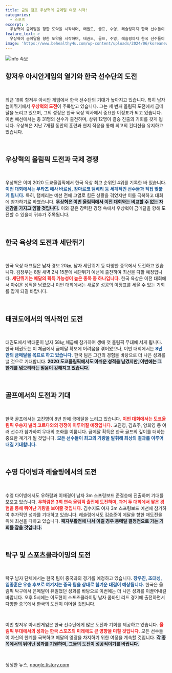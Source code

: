 ```yaml
---
title: 금빛 점프 우상혁의 금메달 여정 시작!
categories:
  - 스포츠
excerpt: >
  우상혁이 금메달을 향한 도약을 시작하며, 태권도, 골프, 수영, 레슬링까지 한국 선수들이 올림픽에서 메달의 꿈을 이어갑니다. 8년 만의 금빛 현수막을 걸 수 있을지 기대감이 커집니다!
feature_text: >
  우상혁이 금메달을 향한 도약을 시작하며, 태권도, 골프, 수영, 레슬링까지 한국 선수들이 올림픽에서 메달의 꿈을 이어갑니다. 8년 만의 금빛 현수막을 걸 수 있을지 기대감이 커집니다!
image: 'https://www.behealthy4u.com/wp-content/uploads/2024/06/koreanews.jpg'
---
```


<p><img src="https://www.behealthy4u.com/wp-content/uploads/2024/06/koreanews.jpg" alt="info 속보" /></p>

<h2 data-ke-size="size26">항저우 아시안게임의 열기와 한국 선수단의 도전</h2>

<p data-ke-size="size16">&nbsp;</p>

<p data-ke-size="size16">최근 19회 항저우 아시안 게임에서 한국 선수단의 기대가 높아지고 있습니다. 특히 남자 높이뛰기에서 <b><span style="color: #ee2323;">우상혁의 도전</span></b>이 주목받고 있습니다. 그는 세 번째 올림픽 도전에서 금메달을 노리고 있으며, 그의 성장은 한국 육상 역사에서 중요한 이정표가 되고 있습니다. 이번 예선에서는 총 31명의 선수가 출전하며, 상위 12명이 결승 진출의 기회를 갖게 됩니다. 우상혁은 지난 7개월 동안의 훈련과 현지 적응을 통해 최고의 컨디션을 유지하고 있습니다.</p>

<p data-ke-size="size16">&nbsp;</p>

<h2 data-ke-size="size26">우상혁의 올림픽 도전과 국제 경쟁</h2>

<p data-ke-size="size16">&nbsp;</p>

<p data-ke-size="size16">우상혁은 이미 2020 도쿄올림픽에서 한국 육상 최고 순위인 4위를 기록한 바 있습니다. <b><span style="color: #1a5490;">이번 대회에서는 무타즈 에사 바르심, 장마르코 탬베리 등 세계적인 선수들과 직접 맞붙게 됩니다.</span></b> 특히, 탬베리는 예선 전에 고열로 힘든 상황을 겪었지만 이를 극복하고 대회에 참가하기로 하였습니다. <b><span style="background-color: #21538527;">우상혁은 이번 올림픽에서 이전 대회와는 비교할 수 없는 자신감을 가지고 임할 것입니다.</span></b> 이와 같은 강력한 경쟁 속에서 우상혁이 금메달을 향해 도전할 수 있을지 귀추가 주목됩니다.</p>

<p data-ke-size="size16">&nbsp;</p>

<h2 data-ke-size="size26">한국 육상의 도전과 세단뛰기</h2>

<p data-ke-size="size16">&nbsp;</p>

<p data-ke-size="size16">한국 육상 대표팀은 남자 경보 20㎞, 남자 세단뛰기 등 다양한 종목에서 도전하고 있습니다. 김장우는 8일 새벽 2시 15분에 세단뛰기 예선에 출전하여 최선을 다할 예정입니다. <b><span style="color: #ee2323;">세단뛰기는 메달의 획득 가능성이 높은 종목 중 하나입니다.</span></b> 한국 육상은 이전 대회에서 아쉬운 성적을 남겼으나 이번 대회에서는 새로운 성공의 이정표를 세울 수 있는 기회를 잡게 되길 바랍니다.</p>

<p data-ke-size="size16">&nbsp;</p>

<h2 data-ke-size="size26">태권도에서의 역사적인 도전</h2>

<p data-ke-size="size16">&nbsp;</p>

<p data-ke-size="size16">태권도에서 박태준이 남자 58㎏ 체급에 참가하여 생애 첫 올림픽 무대에 서게 됩니다. 한국 태권도는 이 체급에서 금메달 확보에 어려움을 겪어왔으나, 이번 대회에서는 <b><span style="color: #1a5490;">8년 만의 금메달을 목표로 하고 있습니다.</span></b> 한국 팀은 그간의 경험을 바탕으로 더 나은 성과를 낼 것으로 기대합니다. <b><span style="background-color: #21538527;">2020 도쿄올림픽에서도 아쉬운 성적을 남겼지만, 이번에는 그 한계를 넘으리라는 믿음이 강해지고 있습니다.</span></b></p>

<p data-ke-size="size16">&nbsp;</p>

<h2 data-ke-size="size26">골프에서의 도전과 기대</h2>

<p data-ke-size="size16">&nbsp;</p>

<p data-ke-size="size16">한국 골프에서는 고진영이 8년 만에 금메달을 노리고 있습니다. <b><span style="color: #ee2323;">이번 대회에서는 도쿄올림픽 우승자 넬리 코르다와의 경쟁이 이루어질 예정입니다.</span></b> 고진영, 김효주, 양희영 등 여러 선수가 참가하여 무대의 조화를 이룹니다. 금메달 획득은 한국 골프의 깊이를 더하는 중요한 계기가 될 것입니다. <b><span style="color: #1a5490;">모든 선수들이 최고의 기량을 발휘해 최상의 결과를 이루어내길 기대합니다.</span></b></p>

<p data-ke-size="size16">&nbsp;</p>

<h2 data-ke-size="size26">수영 다이빙과 레슬링에서의 도전</h2>

<p data-ke-size="size16">&nbsp;</p>

<p data-ke-size="size16">수영 다이빙에서도 우하람과 이재경이 남자 3m 스프링보드 준결승에 진출하며 기대를 모으고 있습니다. <b><span style="color: #ee2323;">우하람은 3회 연속 올림픽 출전에 도전하며, 과거 두 대회에서 쌓은 경험을 통해 뛰어난 기량을 보여줄 것입니다.</span></b> 김수지도 여자 3m 스프링보드 예선에 참가하여 추가적인 성과를 기대하고 있습니다. 레슬링에서도 김승준이 메달을 향한 재도전을 위해 최선을 다하고 있습니다. <b><span style="background-color: #21538527;">패자부활전에 나서 이길 경우 동메달 결정전으로 가는 기회를 잡을 것입니다.</span></b></p>

<p data-ke-size="size16">&nbsp;</p>

<h2 data-ke-size="size26">탁구 및 스포츠클라이밍의 도전</h2>

<p data-ke-size="size16">&nbsp;</p>

<p data-ke-size="size16">탁구 남자 단체에서는 한국 팀이 중국과의 경기를 예정하고 있습니다. <b><span style="color: #1a5490;">장우진, 조대성, 임종훈은 우승 후보로 여겨지는 중국 팀을 상대로 힘겨운 대결이 예상됩니다.</span></b> 한국은 올림픽 탁구에서 은메달이 유일했던 성과를 바탕으로 이번에는 더 나은 성과를 이끌어내길 바랍니다. 오후 5시에는 이도현이 스포츠클라이밍 남자 콤바인 리드 경기에 출전하면서 다양한 종목에서 한국의 도전이 이어질 것입니다.</p>

<p data-ke-size="size16">&nbsp;</p>

<p data-ke-size="size16">이번 항저우 아시안게임은 한국 선수단에게 많은 도전과 기회를 제공하고 있습니다. <b><span style="color: #ee2323;">올림픽 무대에서의 성과는 한국 스포츠의 미래에도 큰 영향을 미칠 것입니다.</span></b> 모든 선수들이 자신의 한계를 극복하고 메달의 영광을 차지하기 위한 여정을 계속할 것입니다. <b><span style="background-color: #21538527;">각 종목에서의 뛰어난 성과를 기원하며, 그들의 도전이 성공적이기를 바랍니다.</span></b></p>

<p data-ke-size="size16">&nbsp;</p>
생생한 뉴스, <a href="https://qoogle.tistory.com" rel="dofollow">qoogle.tistory.com</a>


